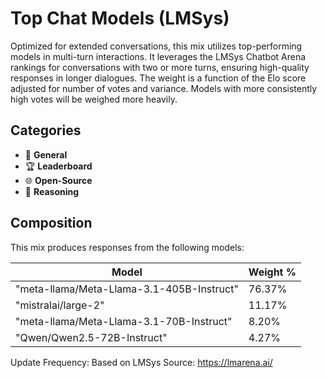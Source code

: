 # Top Chat Models (LMSys)

Optimized for extended conversations, this mix utilizes top-performing models in multi-turn interactions. It leverages the LMSys Chatbot Arena rankings for conversations with two or more turns, ensuring high-quality responses in longer dialogues. The weight is a function of the Elo score adjusted for number of votes and variance. Models with more consistently high votes will be weighed more heavily.

## Categories

- 💬 **General**
- 🏆 **Leaderboard**
- 🌐 **Open-Source**
- 🧠 **Reasoning**

## Composition

This mix produces responses from the following models:

| Model | Weight % |
|-------|----------|
| "meta-llama/Meta-Llama-3.1-405B-Instruct" | 76.37% |
| "mistralai/large-2" | 11.17% |
| "meta-llama/Meta-Llama-3.1-70B-Instruct" | 8.20% |
| "Qwen/Qwen2.5-72B-Instruct" | 4.27% |

Update Frequency: Based on LMSys
Source: <https://lmarena.ai/>
